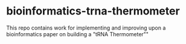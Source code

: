 # bioinformatics-trna-thermometer
This repo contains work for implementing and improving upon a bioinformatics paper on building a "tRNA Thermometer""
